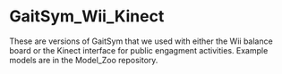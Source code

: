 # GaitSym_Wii_Kinect
These are versions of GaitSym that we used with either the Wii balance board or the Kinect interface for public engagment activities. Example models are in the Model_Zoo repository.
